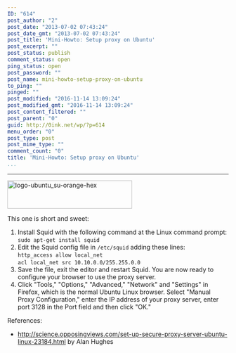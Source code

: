 ```yaml
---
ID: "614"
post_author: "2"
post_date: "2013-07-02 07:43:24"
post_date_gmt: "2013-07-02 07:43:24"
post_title: 'Mini-Howto: Setup proxy on Ubuntu'
post_excerpt: ""
post_status: publish
comment_status: open
ping_status: open
post_password: ""
post_name: mini-howto-setup-proxy-on-ubuntu
to_ping: ""
pinged: ""
post_modified: "2016-11-14 13:09:24"
post_modified_gmt: "2016-11-14 13:09:24"
post_content_filtered: ""
post_parent: "0"
guid: http://0ink.net/wp/?p=614
menu_order: "0"
post_type: post
post_mime_type: ""
comment_count: "0"
title: 'Mini-Howto: Setup proxy on Ubuntu'
...
```

---

<img src="https://0ink.net/wp-content/uploads/2013/07/logo-ubuntu_su-orange-hex.jpg" alt="logo-ubuntu_su-orange-hex" width="284" height="64" class="alignnone size-full wp-image-995" />

This one is short and sweet:

<ol>
<li>Install Squid with the following command at the Linux command prompt:<br />
<code>sudo apt-get install squid</code></li>
<li>Edit the Squid config file in <code>/etc/squid</code> adding these lines:<br />
<code>http_access allow local_net</code><br />
<code>acl local_net src 10.10.0.0/255.255.0.0</code>  </li>
<li>Save the file, exit the editor and restart Squid. You are now ready to configure your browser to use the proxy server.</li>
<li>Click "Tools," "Options," "Advanced," "Network" and "Settings" in Firefox, which is the normal Ubuntu Linux browser. Select "Manual Proxy Configuration," enter the IP address of your proxy server, enter port 3128 in the Port field and then click "OK."</li>
</ol>

References:

<ul>
<li><a href="http://science.opposingviews.com/set-up-secure-proxy-server-ubuntu-linux-23184.html">http://science.opposingviews.com/set-up-secure-proxy-server-ubuntu-linux-23184.html</a> by Alan Hughes</li>
</ul>

